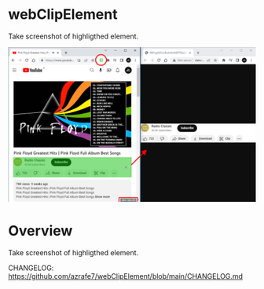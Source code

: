 # webClipElement
Take screenshot of highligthed element.

![alt text](./webstore_assets/screenshot_01.png "Screenshot")

# Overview
Take screenshot of highligthed element.

CHANGELOG: https://github.com/azrafe7/webClipElement/blob/main/CHANGELOG.md
